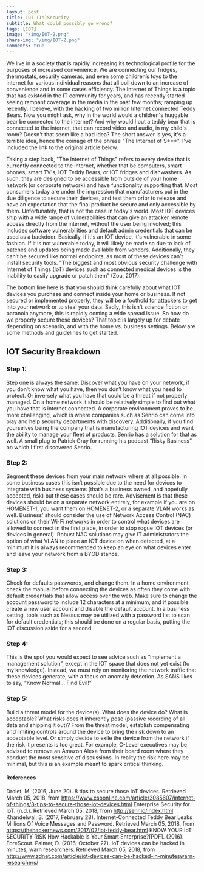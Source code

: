 ```yaml
---
layout: post
title: IOT (In)Security
subtitle: What could possibly go wrong?
tags: [IOT]
image: "/img/IOT-2.png"
share-img: "/img/IOT-2.png"
comments: true
---
```

	
We live in a society that is rapidly increasing its technological profile for the purposes of increased convenience. We are connecting our fridges, thermostats, security cameras, and even some children’s toys to the internet for various individual reasons that all boil down to an increase of convenience and in some cases efficiency. The Internet of Things is a topic that has existed in the IT community for years, and has recently started seeing rampant coverage in the media in the past few months; ramping up recently, I believe, with the hacking of two million Internet connected Teddy Bears. Now you might ask, why in the world would a children's huggable bear be connected to the internet? And why would I put a teddy bear that is connected to the internet, that can record video and audio, in my child's room? Doesn't that seem like a bad idea? The short answer is yes, it's a terrible idea, hence the coinage of the phrase "The Internet of S***". I've included the link to the original article below.

Taking a step back, "The Internet of Things" refers to every device that is currently connected to the internet, whether that be computers, smart phones, smart TV's, IOT Teddy Bears, or IOT fridges and dishwashers. As such, they are designed to be accessible from outside of your home network (or corporate network) and have functionality supporting that. Most consumers today are under the impression that manufacturers put in the due diligence to secure their devices, and test them prior to release and have an expectation that the final product be secure and only accessible by them. Unfortunately, that is not the case in today's world. Most IOT devices ship with a wide range of vulnerabilities that can give an attacker remote access directly from the internet, without the user being involved; this includes software vulnerabilities and default admin credentials that can be used as a backdoor. Basically, if it's an IOT device, it's vulnerable in some fashion. If it is not vulnerable today, it will likely be made so due to lack of patches and updates being made available from vendors. Additionally, they can’t be secured like normal endpoints, as most of these devices can’t install security tools. “The biggest and most obvious security challenge with Internet of Things (IoT) devices such as connected medical devices is the inability to easily upgrade or patch them” (Zou, 2017).

The bottom line here is that you should think carefully about what IOT devices you purchase and connect inside your home or business. If not secured or implemented properly, they will be a foothold for attackers to get into your network or to steal your data. Sadly, this isn't science fiction or paranoia anymore, this is rapidly coming a wide spread issue. So how do we properly secure these devices? That topic is largely up for debate depending on scenario, and with the home vs. business settings. Below are some methods and guidelines to get started.

## IOT Security Breakdown

### Step 1: 
Step one is always the same. Discover what you have on your network, if you don’t know what you have, then you don’t know what you need to protect. Or inversely what you have that could be a threat if not properly managed. On a home network it should be relatively simple to find out what you have that is internet connected. A corporate environment proves to be more challenging, which is where companies such as Senrio can come into play and help security departments with discovery. Additionally, if you find yourselves being the company that is manufacturing IOT devices and want the ability to manage your fleet of products, Senrio has a solution for that as well. A small plug to Patrick Gray for running his podcast “Risky Business” on which I first discovered Senrio.

### Step 2: 
Segment these devices from your main network where at all possible. In some business cases this isn’t possible due to the need for devices to integrate with business systems (that’s a business owned, and hopefully accepted, risk) but these cases should be rare. Advisement is that these devices should be on a separate network entirely, for example if you are on HOMENET-1, you want them on HOMENET-2, or a separate VLAN works as well. Business’ should consider the use of Network Access Control (NAC) solutions on their Wi-Fi networks in order to control what devices are allowed to connect in the first place, in order to stop rogue IOT devices (or devices in general). Robust NAC solutions may give IT administrators the option of what VLAN to place an IOT device on when detected, at a minimum it is always recommended to keep an eye on what devices enter and leave your network from a BYOD stance. 

### Step 3: 
Check for defaults passwords, and change them. In a home environment, check the manual before connecting the devices as often they come with default credentials that allow access over the web. Make sure to change the account password to include 12 characters at a minimum, and if possible create a new user account and disable the default account. In a business setting, tools such as Nessus may be utilized with a password list to scan for default credentials; this should be done on a regular basis, putting the IOT discussion aside for a second. 

### Step 4: 
This is the spot you would expect to see advice such as “implement a management solution”, except in the IOT space that does not yet exist (to my knowledge). Instead, we must rely on monitoring the network traffic that these devices generate, with a focus on anomaly detection. As SANS likes to say, “Know Normal… Find Evil!”

### Step 5: 
Build a threat model for the device(s). What does the device do? What is acceptable? What risks does it inherently pose (passive recording of all data and shipping it out)? From the threat model, establish compensating and limiting controls around the device to bring the risk down to an acceptable level. Or simply decide to exile the device from the network if the risk it presents is too great. For example, C-Level executives may be advised to remove an Amazon Alexa from their board room where they conduct the most sensitive of discussions. In reality the risk here may be minimal, but this is an example meant to spark critical thinking.


#### References
Drolet, M. (2016, June 20). 8 tips to secure those IoT devices. Retrieved March 05, 2018, from https://www.csoonline.com/article/3085607/internet-of-things/8-tips-to-secure-those-iot-devices.html
Enterprise Security for IoT. (n.d.). Retrieved March 05, 2018, from http://senr.io/index.html
Khandelwal, S. (2017, February 28). Internet-Connected Teddy Bear Leaks Millions Of Voice Messages and Password. Retrieved March 05, 2018, from https://thehackernews.com/2017/02/iot-teddy-bear.html
KNOW YOUR IoT SECURITY RISK How Hackable is Your Smart Enterprise?[PDF]. (2016). ForeScout.
Palmer, D. (2016, October 27). IoT devices can be hacked in minutes, warn researchers. Retrieved March 05, 2018, from http://www.zdnet.com/article/iot-devices-can-be-hacked-in-minuteswarn-researchers/




